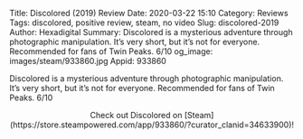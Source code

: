 Title: Discolored (2019) Review
Date: 2020-03-22 15:10
Category: Reviews
Tags: discolored, positive review, steam, no video
Slug: discolored-2019
Author: Hexadigital
Summary: Discolored is a mysterious adventure through photographic manipulation. It’s very short, but it’s not for everyone. Recommended for fans of Twin Peaks. 6/10
og_image: images/steam/933860.jpg
Appid: 933860

Discolored is a mysterious adventure through photographic manipulation. It’s very short, but it’s not for everyone. Recommended for fans of Twin Peaks. 6/10

<center>Check out Discolored on [Steam](https://store.steampowered.com/app/933860/?curator_clanid=34633900)!</center>